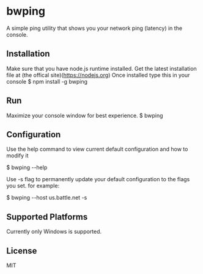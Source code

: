 # bwping

A simple ping utility that shows you your network ping (latency) in the console.

## Installation

Make sure that you have node.js runtime installed. Get the latest installation file at (the offical site)(https://nodejs.org)
Once installed type this in your console
  $ npm install -g bwping

## Run

Maximize your console window for best experience.
  $ bwping


## Configuration

Use the help command to view current default configuration and how to modify it

  $ bwping --help

Use -s flag to permanently update your default configuration to the flags you set. for example:

  $ bwping --host us.battle.net -s

## Supported Platforms

Currently only Windows is supported. 

## License

MIT